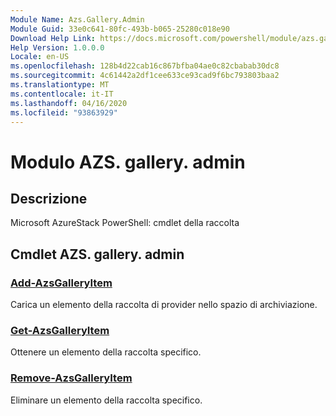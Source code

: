 ```yaml
---
Module Name: Azs.Gallery.Admin
Module Guid: 33e0c641-80fc-493b-b065-25280c018e90
Download Help Link: https://docs.microsoft.com/powershell/module/azs.gallery.admin
Help Version: 1.0.0.0
Locale: en-US
ms.openlocfilehash: 128b4d22cab16c867bfba04ae0c82cbabab30dc8
ms.sourcegitcommit: 4c61442a2df1cee633ce93cad9f6bc793803baa2
ms.translationtype: MT
ms.contentlocale: it-IT
ms.lasthandoff: 04/16/2020
ms.locfileid: "93863929"
---
```

# Modulo AZS. gallery. admin
## Descrizione
Microsoft AzureStack PowerShell: cmdlet della raccolta

## Cmdlet AZS. gallery. admin
### [Add-AzsGalleryItem](Add-AzsGalleryItem.md)
Carica un elemento della raccolta di provider nello spazio di archiviazione.

### [Get-AzsGalleryItem](Get-AzsGalleryItem.md)
Ottenere un elemento della raccolta specifico.

### [Remove-AzsGalleryItem](Remove-AzsGalleryItem.md)
Eliminare un elemento della raccolta specifico.

